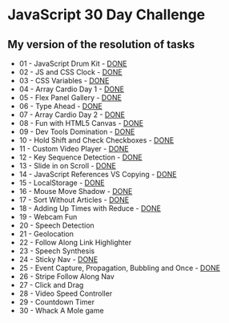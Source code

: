 # JavaScript 30 Day Challenge
## My version of the resolution of tasks

* 01 - JavaScript Drum Kit - [DONE](https://oliktva.github.io/js-practice/01%20-%20JavaScript%20Drum%20Kit/)
* 02 - JS and CSS Clock	- [DONE](https://oliktva.github.io/js-practice/02%20-%20JS%20and%20CSS%20Clock/)
* 03 - CSS Variables - [DONE](https://oliktva.github.io/js-practice/03%20-%20CSS%20Variables/)
* 04 - Array Cardio Day 1 - [DONE](https://oliktva.github.io/js-practice/04%20-%20Array%20Cardio%20Day%201/)
* 05 - Flex Panel Gallery - [DONE](https://oliktva.github.io/js-practice/05%20-%20Flex%20Panel%20Gallery/)
* 06 - Type Ahead - [DONE](https://oliktva.github.io/js-practice/06%20-%20Type%20Ahead/)
* 07 - Array Cardio Day 2 - [DONE](https://oliktva.github.io/js-practice/07%20-%20Array%20Cardio%20Day%202/)
* 08 - Fun with HTML5 Canvas - [DONE](https://oliktva.github.io/js-practice/08%20-%20Fun%20with%20HTML5%20Canvas/)
* 09 - Dev Tools Domination - [DONE](https://oliktva.github.io/js-practice/09%20-%20Dev%20Tools%20Domination/)
* 10 - Hold Shift and Check Checkboxes - [DONE](https://oliktva.github.io/js-practice/10%20-%20Hold%20Shift%20and%20Check%20Checkboxes/)
* 11 - Custom Video Player - [DONE](https://oliktva.github.io/js-practice/11%20-%20Custom%20Video%20Player/)
* 12 - Key Sequence Detection - [DONE](https://oliktva.github.io/js-practice/12%20-%20Key%20Sequence%20Detection/)
* 13 - Slide in on Scroll - [DONE](https://oliktva.github.io/js-practice/13%20-%20Slide%20in%20on%20Scroll/)
* 14 - JavaScript References VS Copying - [DONE](https://oliktva.github.io/js-practice/14%20-%20JavaScript%20References%20VS%20Copying/)
* 15 - LocalStorage - [DONE](https://oliktva.github.io/js-practice/15%20-%20LocalStorage/)
* 16 - Mouse Move Shadow - [DONE](https://oliktva.github.io/js-practice/16%20-%20Mouse%20Move%20Shadow/)
* 17 - Sort Without Articles - [DONE](https://oliktva.github.io/js-practice/17%20-%20Sort%20Without%20Articles/)
* 18 - Adding Up Times with Reduce - [DONE](https://oliktva.github.io/js-practice/18%20-%20Adding%20Up%20Times%20with%20Reduce/)
* 19 - Webcam Fun
* 20 - Speech Detection
* 21 - Geolocation
* 22 - Follow Along Link Highlighter
* 23 - Speech Synthesis
* 24 - Sticky Nav - [DONE](https://oliktva.github.io/js-practice/24%20-%20Sticky%20Nav/)
* 25 - Event Capture, Propagation, Bubbling and Once - [DONE](https://oliktva.github.io/js-practice/25%20-%20Event%20Capture,%20Propagation,%20Bubbling%20and%20Once/)
* 26 - Stripe Follow Along Nav
* 27 - Click and Drag
* 28 - Video Speed Controller
* 29 - Countdown Timer
* 30 - Whack A Mole game
